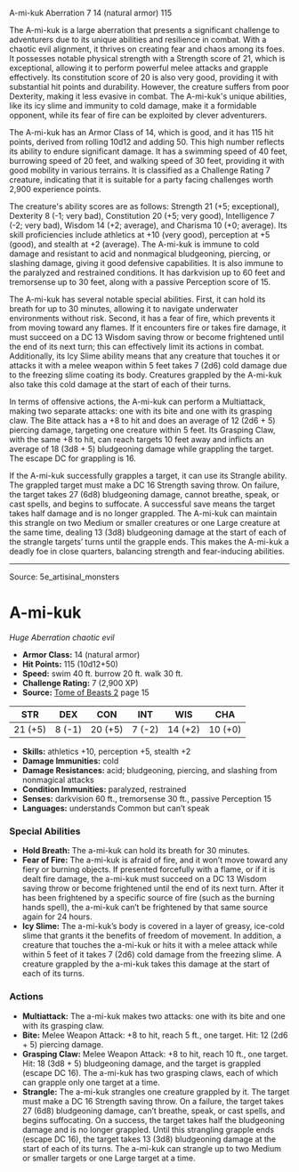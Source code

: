 <MonsterName/>A-mi-kuk</MonsterName>
<CreatureType/>Aberration</CreatureType>
<CR/>7</CR>
<AC/>14 (natural armor)</AC>
<HP/>115</HP>
<summary>The A-mi-kuk is a large aberration that presents a significant challenge to adventurers due to its unique abilities and resilience in combat. With a chaotic evil alignment, it thrives on creating fear and chaos among its foes. It possesses notable physical strength with a Strength score of 21, which is exceptional, allowing it to perform powerful melee attacks and grapple effectively. Its constitution score of 20 is also very good, providing it with substantial hit points and durability. However, the creature suffers from poor Dexterity, making it less evasive in combat. The A-mi-kuk's unique abilities, like its icy slime and immunity to cold damage, make it a formidable opponent, while its fear of fire can be exploited by clever adventurers. </summary>

<detail>

The A-mi-kuk has an Armor Class of 14, which is good, and it has 115 hit points, derived from rolling 10d12 and adding 50. This high number reflects its ability to endure significant damage. It has a swimming speed of 40 feet, burrowing speed of 20 feet, and walking speed of 30 feet, providing it with good mobility in various terrains. It is classified as a Challenge Rating 7 creature, indicating that it is suitable for a party facing challenges worth 2,900 experience points.

The creature's ability scores are as follows: Strength 21 (+5; exceptional), Dexterity 8 (-1; very bad), Constitution 20 (+5; very good), Intelligence 7 (-2; very bad), Wisdom 14 (+2; average), and Charisma 10 (+0; average). Its skill proficiencies include athletics at +10 (very good), perception at +5 (good), and stealth at +2 (average). The A-mi-kuk is immune to cold damage and resistant to acid and nonmagical bludgeoning, piercing, or slashing damage, giving it good defensive capabilities. It is also immune to the paralyzed and restrained conditions. It has darkvision up to 60 feet and tremorsense up to 30 feet, along with a passive Perception score of 15.

The A-mi-kuk has several notable special abilities. First, it can hold its breath for up to 30 minutes, allowing it to navigate underwater environments without risk. Second, it has a fear of fire, which prevents it from moving toward any flames. If it encounters fire or takes fire damage, it must succeed on a DC 13 Wisdom saving throw or become frightened until the end of its next turn; this can effectively limit its actions in combat. Additionally, its Icy Slime ability means that any creature that touches it or attacks it with a melee weapon within 5 feet takes 7 (2d6) cold damage due to the freezing slime coating its body. Creatures grappled by the A-mi-kuk also take this cold damage at the start of each of their turns.

In terms of offensive actions, the A-mi-kuk can perform a Multiattack, making two separate attacks: one with its bite and one with its grasping claw. The Bite attack has a +8 to hit and does an average of 12 (2d6 + 5) piercing damage, targeting one creature within 5 feet. Its Grasping Claw, with the same +8 to hit, can reach targets 10 feet away and inflicts an average of 18 (3d8 + 5) bludgeoning damage while grappling the target. The escape DC for grappling is 16.

If the A-mi-kuk successfully grapples a target, it can use its Strangle ability. The grappled target must make a DC 16 Strength saving throw. On failure, the target takes 27 (6d8) bludgeoning damage, cannot breathe, speak, or cast spells, and begins to suffocate. A successful save means the target takes half damage and is no longer grappled. The A-mi-kuk can maintain this strangle on two Medium or smaller creatures or one Large creature at the same time, dealing 13 (3d8) bludgeoning damage at the start of each of the strangle targets’ turns until the grapple ends. This makes the A-mi-kuk a deadly foe in close quarters, balancing strength and fear-inducing abilities.</detail>



---

Source: 5e_artisinal_monsters

# A-mi-kuk

*Huge* *Aberration* *chaotic evil*

- **Armor Class:** 14 (natural armor)
- **Hit Points:** 115 (10d12+50)
- **Speed:** swim 40 ft. burrow 20 ft. walk 30 ft.
- **Challenge Rating:** 7 (2,900 XP)
- **Source:** [Tome of Beasts 2](https://koboldpress.com/kpstore/product/tome-of-beasts-2-for-5th-edition) page 15

| STR | DEX | CON | INT | WIS | CHA |
| --- | --- | --- | --- | --- | --- |
| 21 (+5) | 8 (-1) | 20 (+5) | 7 (-2) | 14 (+2) | 10 (+0) |

- **Skills:** athletics +10, perception +5, stealth +2
- **Damage Immunities:** cold
- **Damage Resistances:** acid; bludgeoning, piercing, and slashing from nonmagical attacks
- **Condition Immunities:** paralyzed, restrained
- **Senses:** darkvision 60 ft., tremorsense 30 ft., passive Perception 15
- **Languages:** understands Common but can’t speak

### Special Abilities

- **Hold Breath:** The a-mi-kuk can hold its breath for 30 minutes.
- **Fear of Fire:** The a-mi-kuk is afraid of fire, and it won’t move toward any fiery or burning objects. If presented forcefully with a flame, or if it is dealt fire damage, the a-mi-kuk must succeed on a DC 13 Wisdom saving throw or become frightened until the end of its next turn. After it has been frightened by a specific source of fire (such as the burning hands spell), the a-mi-kuk can’t be frightened by that same source again for 24 hours.
- **Icy Slime:** The a-mi-kuk’s body is covered in a layer of greasy, ice-cold slime that grants it the benefits of freedom of movement. In addition, a creature that touches the a-mi-kuk or hits it with a melee attack while within 5 feet of it takes 7 (2d6) cold damage from the freezing slime. A creature grappled by the a-mi-kuk takes this damage at the start of each of its turns.

### Actions

- **Multiattack:** The a-mi-kuk makes two attacks: one with its bite and one with its grasping claw.
- **Bite:** Melee Weapon Attack: +8 to hit, reach 5 ft., one target. Hit: 12 (2d6 + 5) piercing damage.
- **Grasping Claw:** Melee Weapon Attack: +8 to hit, reach 10 ft., one target. Hit: 18 (3d8 + 5) bludgeoning damage, and the target is grappled (escape DC 16). The a-mi-kuk has two grasping claws, each of which can grapple only one target at a time.
- **Strangle:** The a-mi-kuk strangles one creature grappled by it. The target must make a DC 16 Strength saving throw. On a failure, the target takes 27 (6d8) bludgeoning damage, can’t breathe, speak, or cast spells, and begins suffocating. On a success, the target takes half the bludgeoning damage and is no longer grappled. Until this strangling grapple ends (escape DC 16), the target takes 13 (3d8) bludgeoning damage at the start of each of its turns. The a-mi-kuk can strangle up to two Medium or smaller targets or one Large target at a time.




